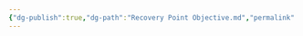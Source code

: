 ```yaml
---
{"dg-publish":true,"dg-path":"Recovery Point Objective.md","permalink":"/recovery-point-objective/","tags":["notes"]}
---
```


